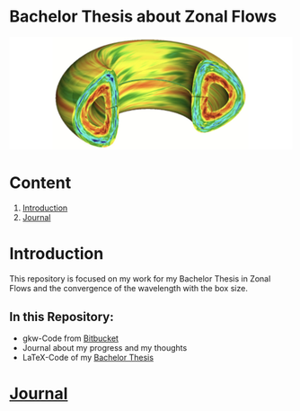 # Bachelor Thesis about Zonal Flows
![alt text](pictures/zonal_flow.jpg)

# Content

1. [Introduction](#introduction)
2. [Journal](journal/JOURNAL.md)

# Introduction 
This repository is focused on my work for my Bachelor Thesis in Zonal Flows and the convergence of the wavelength with the box size. 
## In this Repository:
* gkw-Code from [Bitbucket](https://bitbucket.org/gkw/gkw/wiki/Home)
* Journal about my progress and my thoughts 
* LaTeX-Code of my [Bachelor Thesis](/bachelorthesis) 

# [Journal](journal/JOURNAL.md) 